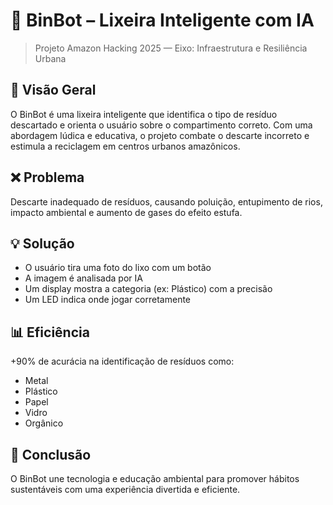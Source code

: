 # 🧠 BinBot – Lixeira Inteligente com IA

> Projeto Amazon Hacking 2025 — Eixo: Infraestrutura e Resiliência Urbana

## 📌 Visão Geral

O BinBot é uma lixeira inteligente que identifica o tipo de resíduo descartado e orienta o usuário sobre o compartimento correto. Com uma abordagem lúdica e educativa, o projeto combate o descarte incorreto e estimula a reciclagem em centros urbanos amazônicos.

## ❌ Problema

Descarte inadequado de resíduos, causando poluição, entupimento de rios, impacto ambiental e aumento de gases do efeito estufa.

## 💡 Solução

- O usuário tira uma foto do lixo com um botão
- A imagem é analisada por IA
- Um display mostra a categoria (ex: Plástico) com a precisão
- Um LED indica onde jogar corretamente

## 📊 Eficiência

+90% de acurácia na identificação de resíduos como:
- Metal
- Plástico
- Papel
- Vidro
- Orgânico

## 🚀 Conclusão

O BinBot une tecnologia e educação ambiental para promover hábitos sustentáveis com uma experiência divertida e eficiente.
